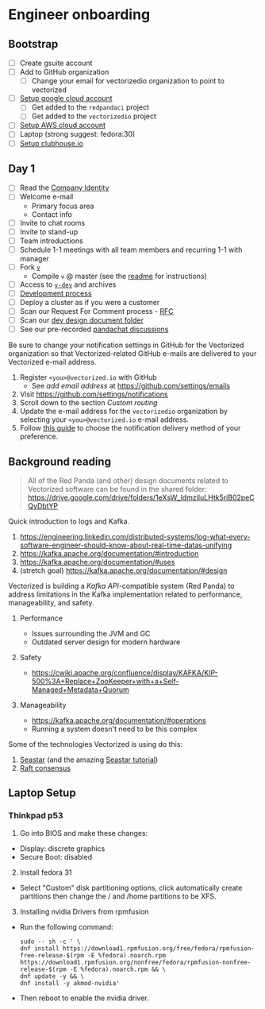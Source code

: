# Engineer onboarding

## Bootstrap

- [ ] Create gsuite account
- [ ] Add to GitHub organization
  - [ ] Change your email for vectorizedio organization to point to vectorized
- [ ] [Setup google cloud account](https://console.cloud.google.com/)
  - [ ] Get added to the `redpandaci` project
  - [ ] Get added to the `vectorizedio` project
- [ ] [Setup AWS cloud account](https://vectorizedio.signin.aws.amazon.com/console)
- [ ] Laptop (strong suggest: fedora:30)
- [ ] [Setup clubhouse.io](https://clubhouse.io)

## Day 1

- [ ] Read the [Company Identity](./identity.md)
- [ ] Welcome e-mail
   * Primary focus area
   * Contact info
- [ ] Invite to chat rooms
- [ ] Invite to stand-up
- [ ] Team introductions
- [ ] Schedule 1-1 meetings with all team members and recurring 1-1 with manager
- [ ] Fork [`v`](https://github.com/vectorizedio/v)
   * Compile `v` @ master (see the [readme](../README.md) for instructions)
- [ ] Access to [`v-dev`](https://groups.google.com/a/vectorized.io/forum/#!forum/v-dev) and archives
- [ ] [Development process](https://github.com/vectorizedio/v/blob/master/CONTRIBUTING.md)
- [ ] Deploy a cluster as if you were a customer
- [ ] Scan our Request For Comment process - [RFC](./rfc/README.md)
- [ ] Scan our [dev design document folder](https://drive.google.com/drive/folders/1eXsW_ldmziIuLHtk5riB02peCQyDbtYP
)
- [ ] See our pre-recorded [pandachat discussions](https://drive.google.com/drive/u/0/folders/1GvuNZzPn7FmXB5OOLM1NA5Du5SQ63cw4)

Be sure to change your notification settings in GitHub for the Vectorized
organization so that Vectorized-related GitHub e-mails are delivered to your
Vectorized e-mail address.

1. Register `<you>@vectorized.io` with GitHub
   * See _add email address_ at https://github.com/settings/emails
2. Visit https://github.com/settings/notifications
3. Scroll down to the section _Custom routing_
4. Update the e-mail address for the `vectorizedio` organization by selecting
   your `<you>@vectorized.io` e-mail address.
5. Follow [this guide](https://help.github.com/en/articles/choosing-the-delivery-method-for-your-notifications)
   to choose the notification delivery method of your preference.

## Background reading

> All of the Red Panda (and other) design documents related to Vectorized software
> can be found in the shared folder:
> https://drive.google.com/drive/folders/1eXsW_ldmziIuLHtk5riB02peCQyDbtYP

Quick introduction to logs and Kafka.

1. https://engineering.linkedin.com/distributed-systems/log-what-every-software-engineer-should-know-about-real-time-datas-unifying
2. https://kafka.apache.org/documentation/#introduction
3. https://kafka.apache.org/documentation/#uses
4. (stretch goal) https://kafka.apache.org/documentation/#design

Vectorized is building a _Kafka API_-compatible system (Red Panda) to address
limitations in the Kafka implementation related to performance, manageability,
and safety.

1. Performance
   * Issues surrounding the JVM and GC
   * Outdated server design for modern hardware

2. Safety
   * https://cwiki.apache.org/confluence/display/KAFKA/KIP-500%3A+Replace+ZooKeeper+with+a+Self-Managed+Metadata+Quorum

3. Manageability
   * https://kafka.apache.org/documentation/#operations
   * Running a system doesn't need to be this complex

Some of the technologies Vectorized is using do this:

1. [Seastar](http://seastar.io/) (and the amazing [Seastar tutorial](https://github.com/scylladb/seastar/blob/master/doc/tutorial.md))
2. [Raft consensus](https://raft.github.io/)

## Laptop Setup

### Thinkpad p53

1. Go into BIOS and make these changes:
  * Display: discrete graphics
  * Secure Boot: disabled
  
2. Install fedora 31
  * Select "Custom" disk partitioning options, click automatically create partitions then change the / and /home partitions to be XFS.
  
3. Installing nvidia Drivers from rpmfusion
  * Run the following command:
    ```
    sudo -- sh -c ' \
    dnf install https://download1.rpmfusion.org/free/fedora/rpmfusion-free-release-$(rpm -E %fedora).noarch.rpm https://download1.rpmfusion.org/nonfree/fedora/rpmfusion-nonfree-release-$(rpm -E %fedora).noarch.rpm && \
    dnf update -y && \
    dnf install -y akmod-nvidia'
    ```
  * Then reboot to enable the nvidia driver.
  
